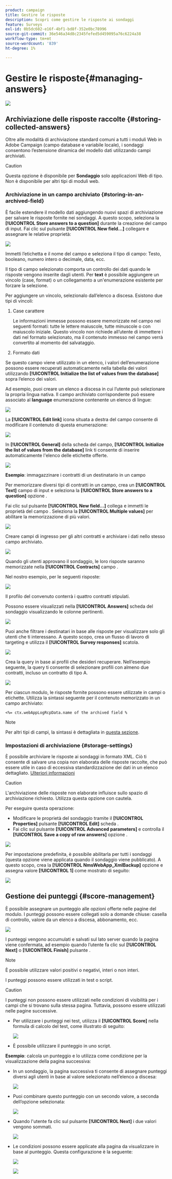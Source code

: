 ```yaml
---
product: campaign
title: Gestire le risposte
description: Scopri come gestire le risposte ai sondaggi
feature: Surveys
exl-id: 0b5dc602-e16f-4bf1-bd8f-352e0bc78996
source-git-commit: 36e546a34d8c2345fefed5d459095a76c6224a38
workflow-type: tm+mt
source-wordcount: '839'
ht-degree: 1%

---
```


# Gestire le risposte{#managing-answers}

![](../../assets/v7-only.svg)

## Archiviazione delle risposte raccolte {#storing-collected-answers}

Oltre alle modalità di archiviazione standard comuni a tutti i moduli Web in Adobe Campaign (campo database e variabile locale), i sondaggi consentono l’estensione dinamica del modello dati utilizzando campi archiviati.

>[!CAUTION]
>
>Questa opzione è disponibile per **Sondaggio** solo applicazioni Web di tipo. Non è disponibile per altri tipi di moduli web.

### Archiviazione in un campo archiviato {#storing-in-an-archived-field}

È facile estendere il modello dati aggiungendo nuovi spazi di archiviazione per salvare le risposte fornite nei sondaggi. A questo scopo, seleziona la **[!UICONTROL Store answers to a question]** durante la creazione del campo di input. Fai clic sul pulsante **[!UICONTROL New field...]** collegare e assegnare le relative proprietà:

![](assets/s_ncs_admin_survey_new_space.png)

Immetti l’etichetta e il nome del campo e seleziona il tipo di campo: Testo, booleano, numero intero o decimale, data, ecc.

Il tipo di campo selezionato comporta un controllo dei dati quando le risposte vengono inserite dagli utenti. Per **text** è possibile aggiungere un vincolo (case, format) o un collegamento a un&#39;enumerazione esistente per forzare la selezione.

Per aggiungere un vincolo, selezionalo dall’elenco a discesa. Esistono due tipi di vincoli:

1. Case carattere

   Le informazioni immesse possono essere memorizzate nel campo nei seguenti formati: tutte le lettere maiuscole, tutte minuscole o con maiuscolo iniziale. Questo vincolo non richiede all’utente di immettere i dati nel formato selezionato, ma il contenuto immesso nel campo verrà convertito al momento del salvataggio.

1. Formato dati

Se questo campo viene utilizzato in un elenco, i valori dell’enumerazione possono essere recuperati automaticamente nella tabella dei valori utilizzando **[!UICONTROL Initialize the list of values from the database]** sopra l’elenco dei valori.

Ad esempio, puoi creare un elenco a discesa in cui l’utente può selezionare la propria lingua nativa. Il campo archiviato corrispondente può essere associato al **language** enumerazione contenente un elenco di lingue:

![](assets/s_ncs_admin_survey_database_values_2b.png)

La **[!UICONTROL Edit link]** icona situata a destra del campo consente di modificare il contenuto di questa enumerazione:

![](assets/s_ncs_admin_survey_database_values_2c.png)

In **[!UICONTROL General]** della scheda del campo, **[!UICONTROL Initialize the list of values from the database]** link ti consente di inserire automaticamente l&#39;elenco delle etichette offerte.

![](assets/s_ncs_admin_survey_database_values_2.png)

**Esempio**: immagazzinare i contratti di un destinatario in un campo

Per memorizzare diversi tipi di contratti in un campo, crea un **[!UICONTROL Text]** campo di input e seleziona la **[!UICONTROL Store answers to a question]** opzione .

Fai clic sul pulsante **[!UICONTROL New field...]** collega e immetti le proprietà del campo . Seleziona la **[!UICONTROL Multiple values]** per abilitare la memorizzazione di più valori.

![](assets/s_ncs_admin_survey_storage_multi_ex1.png)

Creare campi di ingresso per gli altri contratti e archiviare i dati nello stesso campo archiviato.

![](assets/s_ncs_admin_survey_storage_multi_ex2.png)

Quando gli utenti approvano il sondaggio, le loro risposte saranno memorizzate nella **[!UICONTROL Contracts]** campo .

Nel nostro esempio, per le seguenti risposte:

![](assets/s_ncs_admin_survey_storage_multi_ex3.png)

Il profilo del convenuto conterrà i quattro contratti stipulati.

Possono essere visualizzati nella **[!UICONTROL Answers]** scheda del sondaggio visualizzando le colonne pertinenti.

![](assets/s_ncs_admin_survey_storage_multi_ex4.png)

Puoi anche filtrare i destinatari in base alle risposte per visualizzare solo gli utenti che ti interessano. A questo scopo, crea un flusso di lavoro di targeting e utilizza il **[!UICONTROL Survey responses]** scatola.

![](assets/s_ncs_admin_survey_read_responses_wf.png)

Crea la query in base ai profili che desideri recuperare. Nell’esempio seguente, la query ti consente di selezionare profili con almeno due contratti, incluso un contratto di tipo A.

![](assets/s_ncs_admin_survey_read_responses_edit.png)

Per ciascun modulo, le risposte fornite possono essere utilizzate in campi o etichette. Utilizza la sintassi seguente per il contenuto memorizzato in un campo archiviato:

```
<%= ctx.webAppLogRcpData.name of the archived field %
```

>[!NOTE]
>
>Per altri tipi di campi, la sintassi è dettagliata in [questa sezione](../../platform/using/about-queries-in-campaign.md).

### Impostazioni di archiviazione {#storage-settings}

È possibile archiviare le risposte ai sondaggi in formato XML. Ciò ti consente di salvare una copia non elaborata delle risposte raccolte, che può essere utile in caso di eccessiva standardizzazione dei dati in un elenco dettagliato. [Ulteriori informazioni](../../surveys/using/publish--track-and-use-collected-data.md#standardizing-data)

>[!CAUTION]
>
>L&#39;archiviazione delle risposte non elaborate influisce sullo spazio di archiviazione richiesto. Utilizza questa opzione con cautela.

Per eseguire questa operazione:

* Modificare le proprietà del sondaggio tramite il **[!UICONTROL Properties]** pulsante **[!UICONTROL Edit]** scheda .
* Fai clic sul pulsante **[!UICONTROL Advanced parameters]** e controlla il **[!UICONTROL Save a copy of raw answers]** opzione .

![](assets/s_ncs_admin_survey_xml_archive_option.png)

Per impostazione predefinita, è possibile abilitarla per tutti i sondaggi (questa opzione viene applicata quando il sondaggio viene pubblicato). A questo scopo, crea la **[!UICONTROL NmsWebApp_XmlBackup]** opzione e assegna valore **[!UICONTROL 1]** come mostrato di seguito:

![](assets/s_ncs_admin_survey_xml_global_option.png)

## Gestione dei punteggi {#score-management}

È possibile assegnare un punteggio alle opzioni offerte nelle pagine del modulo. I punteggi possono essere collegati solo a domande chiuse: casella di controllo, valore da un elenco a discesa, abbonamento, ecc.

![](assets/s_ncs_admin_survey_score_create.png)

I punteggi vengono accumulati e salvati sul lato server quando la pagina viene confermata, ad esempio quando l’utente fa clic sul **[!UICONTROL Next]** o **[!UICONTROL Finish]** pulsante .

>[!NOTE]
>
>È possibile utilizzare valori positivi o negativi, interi o non interi.

I punteggi possono essere utilizzati in test o script.

>[!CAUTION]
>
>I punteggi non possono essere utilizzati nelle condizioni di visibilità per i campi che si trovano sulla stessa pagina. Tuttavia, possono essere utilizzati nelle pagine successive.

* Per utilizzare i punteggi nei test, utilizza il **[!UICONTROL Score]** nella formula di calcolo del test, come illustrato di seguito:

   ![](assets/s_ncs_admin_survey_score_in_a_test.png)

* È possibile utilizzare il punteggio in uno script.

**Esempio**: calcola un punteggio e lo utilizza come condizione per la visualizzazione della pagina successiva:

* In un sondaggio, la pagina successiva ti consente di assegnare punteggi diversi agli utenti in base al valore selezionato nell’elenco a discesa:

   ![](assets/s_ncs_admin_survey_score_exa.png)

* Puoi combinare questo punteggio con un secondo valore, a seconda dell’opzione selezionata:

   ![](assets/s_ncs_admin_survey_score_exb.png)

* Quando l&#39;utente fa clic sul pulsante **[!UICONTROL Next]** i due valori vengono sommati.

   ![](assets/s_ncs_admin_survey_score_exe.png)

* Le condizioni possono essere applicate alla pagina da visualizzare in base al punteggio. Questa configurazione è la seguente:

   ![](assets/s_ncs_admin_survey_score_exd.png)

   ![](assets/s_ncs_admin_survey_score_exg.png)

